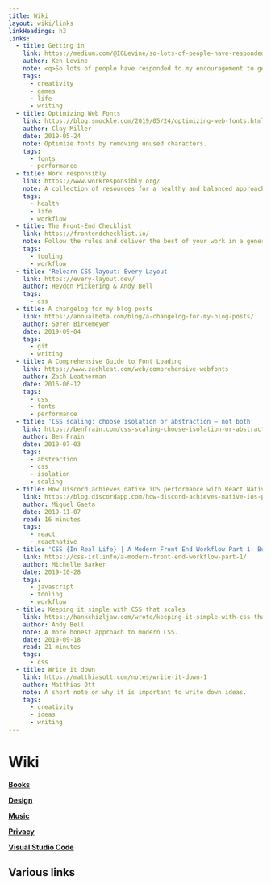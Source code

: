 ```yaml
---
title: Wiki
layout: wiki/links
linkHeadings: h3
links:
  - title: Getting in
    link: https://medium.com/@IGLevine/so-lots-of-people-have-responded-to-my-encouragement-to-get-into-the-industry-asking-how-do-i-get-e2d0cd738733#.kyqgwwfsa
    author: Ken Levine
    note: <q>So lots of people have responded to my encouragement to get into the industry, asking, how do I get in?</q> <cite>– Ken Levine</cite>
    tags:
      - creativity
      - games
      - life
      - writing
  - title: Optimizing Web Fonts
    link: https://blog.smockle.com/2019/05/24/optimizing-web-fonts.html
    author: Clay Miller
    date: 2019-05-24
    note: Optimize fonts by removing unused characters.
    tags:
      - fonts
      - performance
  - title: Work responsibly
    link: https://www.workresponsibly.org/
    note: A collection of resources for a healthy and balanced approach to work.
    tags:
      - health
      - life
      - workflow
  - title: The Front-End Checklist
    link: https://frontendchecklist.io/
    note: Follow the rules and deliver the best of your work in a generated report.
    tags:
      - tooling
      - workflow
  - title: 'Relearn CSS layout: Every Layout'
    link: https://every-layout.dev/
    author: Heydon Pickering & Andy Bell
    tags:
      - css
  - title: A changelog for my blog posts
    link: https://annualbeta.com/blog/a-changelog-for-my-blog-posts/
    author: Søren Birkemeyer
    date: 2019-09-04
    tags:
      - git
      - writing
  - title: A Comprehensive Guide to Font Loading
    link: https://www.zachleat.com/web/comprehensive-webfonts
    author: Zach Leatherman
    date: 2016-06-12
    tags:
      - css
      - fonts
      - performance
  - title: 'CSS scaling: choose isolation or abstraction – not both'
    link: https://benfrain.com/css-scaling-choose-isolation-or-abstraction-not-both/
    author: Ben Frain
    date: 2019-07-03
    tags:
      - abstraction
      - css
      - isolation
      - scaling
  - title: How Discord achieves native iOS performance with React Native
    link: https://blog.discordapp.com/how-discord-achieves-native-ios-performance-with-react-native-390c84dcd502
    author: Miguel Gaeta
    date: 2019-11-07
    read: 16 minutes
    tags:
      - react
      - reactnative
  - title: 'CSS {In Real Life} | A Modern Front End Workflow Part 1: Building a Project Starter with NPM Script'
    link: https://css-irl.info/a-modern-front-end-workflow-part-1/
    author: Michelle Barker
    date: 2019-10-28
    tags:
      - javascript
      - tooling
      - workflow
  - title: Keeping it simple with CSS that scales
    link: https://hankchizljaw.com/wrote/keeping-it-simple-with-css-that-scales/
    author: Andy Bell
    note: A more honest approach to modern CSS.
    date: 2019-09-18
    read: 21 minutes
    tags:
      - css
  - title: Write it down
    link: https://matthiasott.com/notes/write-it-down-1
    author: Matthias Ott
    note: A short note on why it is important to write down ideas.
    tags:
      - creativity
      - ideas
      - writing
---
```


# Wiki

**[Books](/wiki/books)**

**[Design](/wiki/design)**

**[Music](/wiki/music)**

**[Privacy](/wiki/privacy)**

**[Visual Studio Code](/wiki/vscode)**

## Various links
